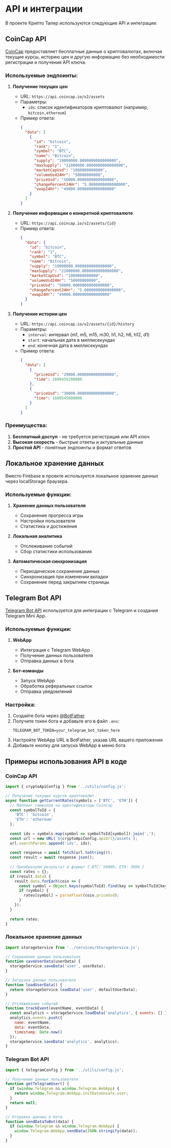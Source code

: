 # API и интеграции

В проекте Крипто Тапер используются следующие API и интеграции:

## CoinCap API

[CoinCap](https://docs.coincap.io/) предоставляет бесплатные данные о криптовалютах, включая текущие курсы, историю цен и другую информацию без необходимости регистрации и получения API ключа.

### Используемые эндпоинты:

1. **Получение текущих цен**
   - URL: `https://api.coincap.io/v2/assets`
   - Параметры:
     - `ids`: список идентификаторов криптовалют (например, `bitcoin,ethereum`)
   - Пример ответа:
     ```json
     {
       "data": [
         {
           "id": "bitcoin",
           "rank": "1",
           "symbol": "BTC",
           "name": "Bitcoin",
           "supply": "19000000.0000000000000000",
           "maxSupply": "21000000.0000000000000000",
           "marketCapUsd": "1000000000000",
           "volumeUsd24Hr": "50000000000",
           "priceUsd": "50000.0000000000000000",
           "changePercent24Hr": "5.0000000000000000",
           "vwap24Hr": "49000.0000000000000000"
         }
       ]
     }
     ```

2. **Получение информации о конкретной криптовалюте**
   - URL: `https://api.coincap.io/v2/assets/{id}`
   - Пример ответа:
     ```json
     {
       "data": {
         "id": "bitcoin",
         "rank": "1",
         "symbol": "BTC",
         "name": "Bitcoin",
         "supply": "19000000.0000000000000000",
         "maxSupply": "21000000.0000000000000000",
         "marketCapUsd": "1000000000000",
         "volumeUsd24Hr": "50000000000",
         "priceUsd": "50000.0000000000000000",
         "changePercent24Hr": "5.0000000000000000",
         "vwap24Hr": "49000.0000000000000000"
       }
     }
     ```

3. **Получение истории цен**
   - URL: `https://api.coincap.io/v2/assets/{id}/history`
   - Параметры:
     - `interval`: интервал (m1, m5, m15, m30, h1, h2, h6, h12, d1)
     - `start`: начальная дата в миллисекундах
     - `end`: конечная дата в миллисекундах
   - Пример ответа:
     ```json
     {
       "data": [
         {
           "priceUsd": "29000.0000000000000000",
           "time": 1609459200000
         },
         {
           "priceUsd": "30000.0000000000000000",
           "time": 1609545600000
         }
       ]
     }
     ```

### Преимущества:

1. **Бесплатный доступ** - не требуется регистрация или API ключ
2. **Высокая скорость** - быстрые ответы и актуальные данные
3. **Простой API** - понятные эндпоинты и формат ответов

## Локальное хранение данных

Вместо Firebase в проекте используется локальное хранение данных через localStorage браузера.

### Используемые функции:

1. **Хранение данных пользователя**
   - Сохранение прогресса игры
   - Настройки пользователя
   - Статистика и достижения

2. **Локальная аналитика**
   - Отслеживание событий
   - Сбор статистики использования

3. **Автоматическая синхронизация**
   - Периодическое сохранение данных
   - Синхронизация при изменении вкладки
   - Сохранение перед закрытием страницы

## Telegram Bot API

[Telegram Bot API](https://core.telegram.org/bots/api) используется для интеграции с Telegram и создания Telegram Mini App.

### Используемые функции:

1. **WebApp**
   - Интеграция с Telegram WebApp
   - Получение данных пользователя
   - Отправка данных в бота

2. **Бот-команды**
   - Запуск WebApp
   - Обработка реферальных ссылок
   - Отправка уведомлений

### Настройка:

1. Создайте бота через [@BotFather](https://t.me/BotFather)
2. Получите токен бота и добавьте его в файл `.env`:
   ```
   TELEGRAM_BOT_TOKEN=your_telegram_bot_token_here
   ```
3. Настройте WebApp URL в BotFather, указав URL вашего приложения
4. Добавьте кнопку для запуска WebApp в меню бота

## Примеры использования API в коде

### CoinCap API

```javascript
import { cryptoApiConfig } from '../utils/config.js';

// Получение текущих курсов криптовалют
async function getCurrentRates(symbols = ['BTC', 'ETH']) {
  // Маппинг символов на идентификаторы CoinCap
  const symbolToId = {
    'BTC': 'bitcoin',
    'ETH': 'ethereum'
  };
  
  const ids = symbols.map(symbol => symbolToId[symbol]).join(',');
  const url = new URL(`${cryptoApiConfig.apiUrl}/assets`);
  url.searchParams.append('ids', ids);
  
  const response = await fetch(url.toString());
  const result = await response.json();
  
  // Преобразуем результат в формат { BTC: 50000, ETH: 3000 }
  const rates = {};
  if (result.data) {
    result.data.forEach(coin => {
      const symbol = Object.keys(symbolToId).find(key => symbolToId[key] === coin.id);
      if (symbol) {
        rates[symbol] = parseFloat(coin.priceUsd);
      }
    });
  }
  
  return rates;
}
```

### Локальное хранение данных

```javascript
import storageService from '../services/StorageService.js';

// Сохранение данных пользователя
function saveUserData(userData) {
  storageService.saveData('user', userData);
}

// Загрузка данных пользователя
function loadUserData() {
  return storageService.loadData('user', defaultUserData);
}

// Отслеживание событий
function trackEvent(eventName, eventData) {
  const analytics = storageService.loadData('analytics', { events: [] });
  analytics.events.push({
    name: eventName,
    data: eventData,
    timestamp: Date.now()
  });
  storageService.saveData('analytics', analytics);
}
```

### Telegram Bot API

```javascript
import { telegramConfig } from '../utils/config.js';

// Получение данных пользователя
function getTelegramUser() {
  if (window.Telegram && window.Telegram.WebApp) {
    return window.Telegram.WebApp.initDataUnsafe.user;
  }
  return null;
}

// Отправка данных в бота
function sendDataToBot(data) {
  if (window.Telegram && window.Telegram.WebApp) {
    window.Telegram.WebApp.sendData(JSON.stringify(data));
  }
}
```